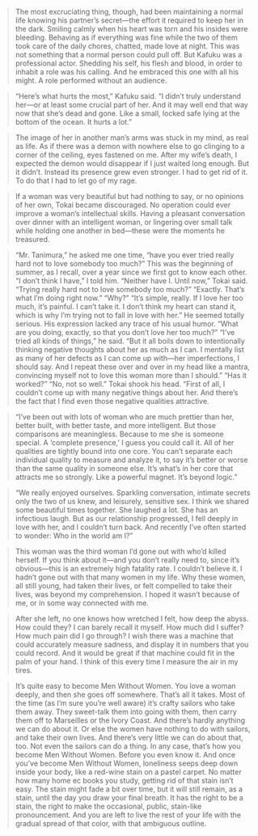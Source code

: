 > The most excruciating thing, though, had been maintaining a normal life knowing his partner’s secret—the effort it required to keep her in the dark. Smiling calmly when his heart was torn and his insides were bleeding. Behaving as if everything was fine while the two of them took care of the daily chores, chatted, made love at night. This was not something that a normal person could pull off. But Kafuku was a professional actor. Shedding his self, his flesh and blood, in order to inhabit a role was his calling. And he embraced this one with all his might. A role performed without an audience.

> “Here’s what hurts the most,” Kafuku said. “I didn’t truly understand her—or at least some crucial part of her. And it may well end that way now that she’s dead and gone. Like a small, locked safe lying at the bottom of the ocean. It hurts a lot.”

> The image of her in another man’s arms was stuck in my mind, as real as life. As if there was a demon with nowhere else to go clinging to a corner of the ceiling, eyes fastened on me. After my wife’s death, I expected the demon would disappear if I just waited long enough. But it didn’t. Instead its presence grew even stronger. I had to get rid of it. To do that I had to let go of my rage.

> If a woman was very beautiful but had nothing to say, or no opinions of her own, Tokai became discouraged. No operation could ever improve a woman’s intellectual skills. Having a pleasant conversation over dinner with an intelligent woman, or lingering over small talk while holding one another in bed—these were the moments he treasured.

> “Mr. Tanimura,” he asked me one time, “have you ever tried really hard not to love somebody too much?” This was the beginning of summer, as I recall, over a year since we first got to know each other. “I don’t think I have,” I told him. “Neither have I. Until now,” Tokai said. “Trying really hard not to love somebody too much?” “Exactly. That’s what I’m doing right now.” “Why?” “It’s simple, really. If I love her too much, it’s painful. I can’t take it. I don’t think my heart can stand it, which is why I’m trying not to fall in love with her.” He seemed totally serious. His expression lacked any trace of his usual humor. “What are you doing, exactly, so that you don’t love her too much?” “I’ve tried all kinds of things,” he said. “But it all boils down to intentionally thinking negative thoughts about her as much as I can. I mentally list as many of her defects as I can come up with—her imperfections, I should say. And I repeat these over and over in my head like a mantra, convincing myself not to love this woman more than I should.” “Has it worked?” “No, not so well.” Tokai shook his head. “First of all, I couldn’t come up with many negative things about her. And there’s the fact that I find even those negative qualities attractive.

> “I’ve been out with lots of woman who are much prettier than her, better built, with better taste, and more intelligent. But those comparisons are meaningless. Because to me she is someone special. A ‘complete presence,’ I guess you could call it. All of her qualities are tightly bound into one core. You can’t separate each individual quality to measure and analyze it, to say it’s better or worse than the same quality in someone else. It’s what’s in her core that attracts me so strongly. Like a powerful magnet. It’s beyond logic.”

> “We really enjoyed ourselves. Sparkling conversation, intimate secrets only the two of us knew, and leisurely, sensitive sex. I think we shared some beautiful times together. She laughed a lot. She has an infectious laugh. But as our relationship progressed, I fell deeply in love with her, and I couldn’t turn back. And recently I’ve often started to wonder: Who in the world am I?”

> This woman was the third woman I’d gone out with who’d killed herself. If you think about it—and you don’t really need to, since it’s obvious—this is an extremely high fatality rate. I couldn’t believe it. I hadn’t gone out with that many women in my life. Why these women, all still young, had taken their lives, or felt compelled to take their lives, was beyond my comprehension. I hoped it wasn’t because of me, or in some way connected with me. 

> After she left, no one knows how wretched I felt, how deep the abyss. How could they? I can barely recall it myself. How much did I suffer? How much pain did I go through? I wish there was a machine that could accurately measure sadness, and display it in numbers that you could record. And it would be great if that machine could fit in the palm of your hand. I think of this every time I measure the air in my tires.

> It’s quite easy to become Men Without Women. You love a woman deeply, and then she goes off somewhere. That’s all it takes. Most of the time (as I’m sure you’re well aware) it’s crafty sailors who take them away. They sweet-talk them into going with them, then carry them off to Marseilles or the Ivory Coast. And there’s hardly anything we can do about it. Or else the women have nothing to do with sailors, and take their own lives. And there’s very little we can do about that, too. Not even the sailors can do a thing. In any case, that’s how you become Men Without Women. Before you even know it. And once you’ve become Men Without Women, loneliness seeps deep down inside your body, like a red-wine stain on a pastel carpet. No matter how many home ec books you study, getting rid of that stain isn’t easy. The stain might fade a bit over time, but it will still remain, as a stain, until the day you draw your final breath. It has the right to be a stain, the right to make the occasional, public, stain-like pronouncement. And you are left to live the rest of your life with the gradual spread of that color, with that ambiguous outline.

